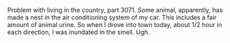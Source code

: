 Problem with living in the country, part 3071. Some animal, apparently, has made a nest in the air conditioning system of my car. This includes a fair amount of animal urine. So when I drove into town today, about 1/2 hour in each direction, I was inundated in the smell. Ugh. 
